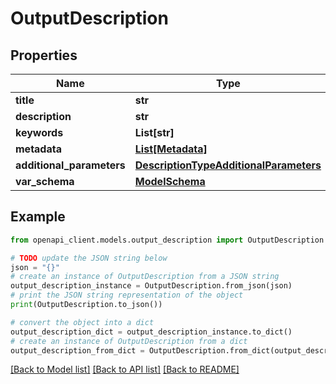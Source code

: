 # OutputDescription


## Properties

Name | Type | Description | Notes
------------ | ------------- | ------------- | -------------
**title** | **str** |  | [optional] 
**description** | **str** |  | [optional] 
**keywords** | **List[str]** |  | [optional] 
**metadata** | [**List[Metadata]**](Metadata.md) |  | [optional] 
**additional_parameters** | [**DescriptionTypeAdditionalParameters**](DescriptionTypeAdditionalParameters.md) |  | [optional] 
**var_schema** | [**ModelSchema**](ModelSchema.md) |  | 

## Example

```python
from openapi_client.models.output_description import OutputDescription

# TODO update the JSON string below
json = "{}"
# create an instance of OutputDescription from a JSON string
output_description_instance = OutputDescription.from_json(json)
# print the JSON string representation of the object
print(OutputDescription.to_json())

# convert the object into a dict
output_description_dict = output_description_instance.to_dict()
# create an instance of OutputDescription from a dict
output_description_from_dict = OutputDescription.from_dict(output_description_dict)
```
[[Back to Model list]](../README.md#documentation-for-models) [[Back to API list]](../README.md#documentation-for-api-endpoints) [[Back to README]](../README.md)



